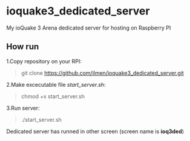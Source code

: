# ioquake3_dedicated_server
My ioQuake 3 Arena dedicated server for hosting on Raspberry PI

## How run
1.Copy repository on your RPI:  
> git clone https://github.com/ilmen/ioquake3_dedicated_server.git

2.Make excecutable file *start_server.sh*:  
> chmod +x start_server.sh  

3.Run server:  
> ./start_server.sh


Dedicated server has runned in other screen (screen name is **ioq3ded**)
